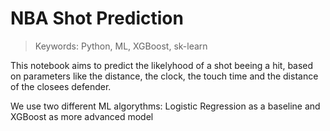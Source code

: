 # NBA Shot Prediction

> Keywords: Python, ML, XGBoost, sk-learn

This notebook aims to predict the likelyhood of a shot beeing a hit, based on parameters like the distance, the clock, the touch time and the distance of the closees defender.

We use two different ML algorythms: Logistic Regression as a baseline and XGBoost as more advanced model
